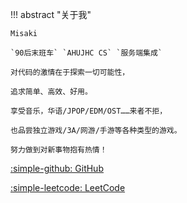 !!! abstract "关于我"
    
    Misaki
    
    `90后末班车` `AHUJHC CS` `服务端集成`

    对代码的激情在于探索一切可能性，

    追求简单、高效、好用。

    享受音乐，华语/JPOP/EDM/OST……来者不拒，

    也品尝独立游戏/3A/网游/手游等各种类型的游戏。

    努力做到对新事物抱有热情！

[:simple-github: GitHub](https://github.com/samomi0)

[:simple-leetcode: LeetCode](https://leetcode.cn/u/lostmisaki/)
